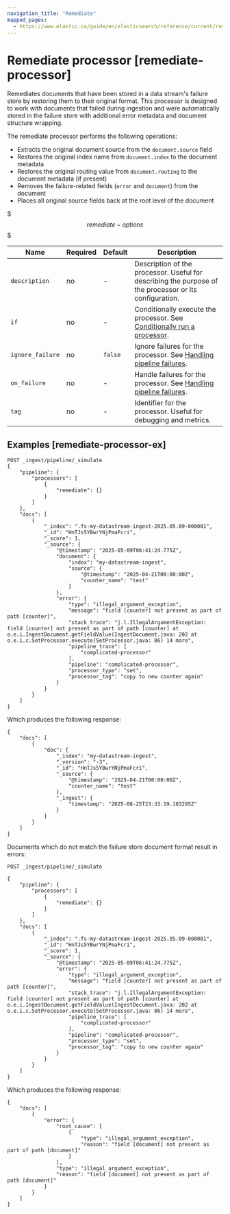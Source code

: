 ```yaml
---
navigation_title: "Remediate"
mapped_pages:
  - https://www.elastic.co/guide/en/elasticsearch/reference/current/remediate-processor.html
---
```


# Remediate processor [remediate-processor]

Remediates documents that have been stored in a data stream's failure store by restoring them to their original format. This processor is designed to work with documents that failed during ingestion and were automatically stored in the failure store with additional error metadata and document structure wrapping.

The remediate processor performs the following operations:

* Extracts the original document source from the `document.source` field
* Restores the original index name from `document.index` to the document metadata
* Restores the original routing value from `document.routing` to the document metadata (if present)
* Removes the failure-related fields (`error` and `document`) from the document
* Places all original source fields back at the root level of the document

$$$remediate-options$$$

| Name | Required | Default | Description |
| --- | --- | --- | --- |
| `description` | no | - | Description of the processor. Useful for describing the purpose of the processor or its configuration. |
| `if` | no | - | Conditionally execute the processor. See [Conditionally run a processor](docs-content://manage-data/ingest/transform-enrich/ingest-pipelines.md#conditionally-run-processor). |
| `ignore_failure` | no | `false` | Ignore failures for the processor. See [Handling pipeline failures](docs-content://manage-data/ingest/transform-enrich/ingest-pipelines.md#handling-pipeline-failures). |
| `on_failure` | no | - | Handle failures for the processor. See [Handling pipeline failures](docs-content://manage-data/ingest/transform-enrich/ingest-pipelines.md#handling-pipeline-failures). |
| `tag` | no | - | Identifier for the processor. Useful for debugging and metrics. |

## Examples [remediate-processor-ex]

```console
POST _ingest/pipeline/_simulate
{
    "pipeline": {
        "processors": [
            {
                "remediate": {}
            }
        ]
    },
    "docs": [
        {
            "_index": ".fs-my-datastream-ingest-2025.05.09-000001",
            "_id": "HnTJs5YBwrYNjPmaFcri",
            "_score": 1,
            "_source": {
                "@timestamp": "2025-05-09T06:41:24.775Z",
                "document": {
                    "index": "my-datastream-ingest",
                    "source": {
                        "@timestamp": "2025-04-21T00:00:00Z",
                        "counter_name": "test"
                    }
                },
                "error": {
                    "type": "illegal_argument_exception",
                    "message": "field [counter] not present as part of path [counter]",
                    "stack_trace": "j.l.IllegalArgumentException: field [counter] not present as part of path [counter] at o.e.i.IngestDocument.getFieldValue(IngestDocument.java: 202 at o.e.i.c.SetProcessor.execute(SetProcessor.java: 86) 14 more",
                    "pipeline_trace": [
                        "complicated-processor"
                    ],
                    "pipeline": "complicated-processor",
                    "processor_type": "set",
                    "processor_tag": "copy to new counter again"
                }
            }
        }
    ]
}
```
Which produces the following response:
```console
{
    "docs": [
        {
            "doc": {
                "_index": "my-datastream-ingest",
                "_version": "-3",
                "_id": "HnTJs5YBwrYNjPmaFcri",
                "_source": {
                    "@timestamp": "2025-04-21T00:00:00Z",
                    "counter_name": "test"
                },
                "_ingest": {
                    "timestamp": "2025-08-25T23:33:19.183295Z"
                }
            }
        }
    ]
}
```

Documents which do not match the failure store document format result in errors:
```console
POST _ingest/pipeline/_simulate

{
    "pipeline": {
        "processors": [
            {
                "remediate": {}
            }
        ]
    },
    "docs": [
        {
            "_index": ".fs-my-datastream-ingest-2025.05.09-000001",
            "_id": "HnTJs5YBwrYNjPmaFcri",
            "_score": 1,
            "_source": {
                "@timestamp": "2025-05-09T06:41:24.775Z",
                "error": {
                    "type": "illegal_argument_exception",
                    "message": "field [counter] not present as part of path [counter]",
                    "stack_trace": "j.l.IllegalArgumentException: field [counter] not present as part of path [counter] at o.e.i.IngestDocument.getFieldValue(IngestDocument.java: 202 at o.e.i.c.SetProcessor.execute(SetProcessor.java: 86) 14 more",
                    "pipeline_trace": [
                        "complicated-processor"
                    ],
                    "pipeline": "complicated-processor",
                    "processor_type": "set",
                    "processor_tag": "copy to new counter again"
                }
            }
        }
    ]
}
```
Which produces the following response:
```console
{
    "docs": [
        {
            "error": {
                "root_cause": [
                    {
                        "type": "illegal_argument_exception",
                        "reason": "field [document] not present as part of path [document]"
                    }
                ],
                "type": "illegal_argument_exception",
                "reason": "field [document] not present as part of path [document]"
            }
        }
    ]
}
```
